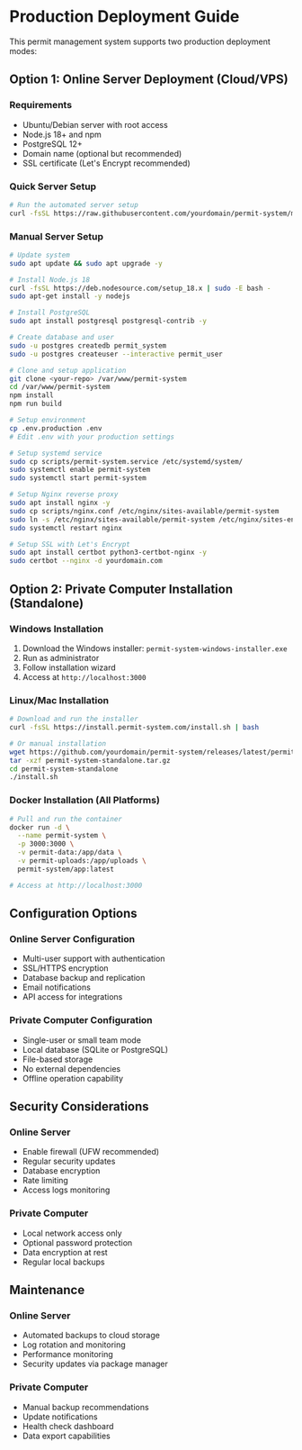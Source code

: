 # Production Deployment Guide

This permit management system supports two production deployment modes:

## Option 1: Online Server Deployment (Cloud/VPS)

### Requirements
- Ubuntu/Debian server with root access
- Node.js 18+ and npm
- PostgreSQL 12+
- Domain name (optional but recommended)
- SSL certificate (Let's Encrypt recommended)

### Quick Server Setup
```bash
# Run the automated server setup
curl -fsSL https://raw.githubusercontent.com/yourdomain/permit-system/main/scripts/server-install.sh | bash
```

### Manual Server Setup
```bash
# Update system
sudo apt update && sudo apt upgrade -y

# Install Node.js 18
curl -fsSL https://deb.nodesource.com/setup_18.x | sudo -E bash -
sudo apt-get install -y nodejs

# Install PostgreSQL
sudo apt install postgresql postgresql-contrib -y

# Create database and user
sudo -u postgres createdb permit_system
sudo -u postgres createuser --interactive permit_user

# Clone and setup application
git clone <your-repo> /var/www/permit-system
cd /var/www/permit-system
npm install
npm run build

# Setup environment
cp .env.production .env
# Edit .env with your production settings

# Setup systemd service
sudo cp scripts/permit-system.service /etc/systemd/system/
sudo systemctl enable permit-system
sudo systemctl start permit-system

# Setup Nginx reverse proxy
sudo apt install nginx -y
sudo cp scripts/nginx.conf /etc/nginx/sites-available/permit-system
sudo ln -s /etc/nginx/sites-available/permit-system /etc/nginx/sites-enabled/
sudo systemctl restart nginx

# Setup SSL with Let's Encrypt
sudo apt install certbot python3-certbot-nginx -y
sudo certbot --nginx -d yourdomain.com
```

## Option 2: Private Computer Installation (Standalone)

### Windows Installation
1. Download the Windows installer: `permit-system-windows-installer.exe`
2. Run as administrator
3. Follow installation wizard
4. Access at `http://localhost:3000`

### Linux/Mac Installation
```bash
# Download and run the installer
curl -fsSL https://install.permit-system.com/install.sh | bash

# Or manual installation
wget https://github.com/yourdomain/permit-system/releases/latest/permit-system-standalone.tar.gz
tar -xzf permit-system-standalone.tar.gz
cd permit-system-standalone
./install.sh
```

### Docker Installation (All Platforms)
```bash
# Pull and run the container
docker run -d \
  --name permit-system \
  -p 3000:3000 \
  -v permit-data:/app/data \
  -v permit-uploads:/app/uploads \
  permit-system/app:latest

# Access at http://localhost:3000
```

## Configuration Options

### Online Server Configuration
- Multi-user support with authentication
- SSL/HTTPS encryption
- Database backup and replication
- Email notifications
- API access for integrations

### Private Computer Configuration
- Single-user or small team mode
- Local database (SQLite or PostgreSQL)
- File-based storage
- No external dependencies
- Offline operation capability

## Security Considerations

### Online Server
- Enable firewall (UFW recommended)
- Regular security updates
- Database encryption
- Rate limiting
- Access logs monitoring

### Private Computer
- Local network access only
- Optional password protection
- Data encryption at rest
- Regular local backups

## Maintenance

### Online Server
- Automated backups to cloud storage
- Log rotation and monitoring
- Performance monitoring
- Security updates via package manager

### Private Computer
- Manual backup recommendations
- Update notifications
- Health check dashboard
- Data export capabilities